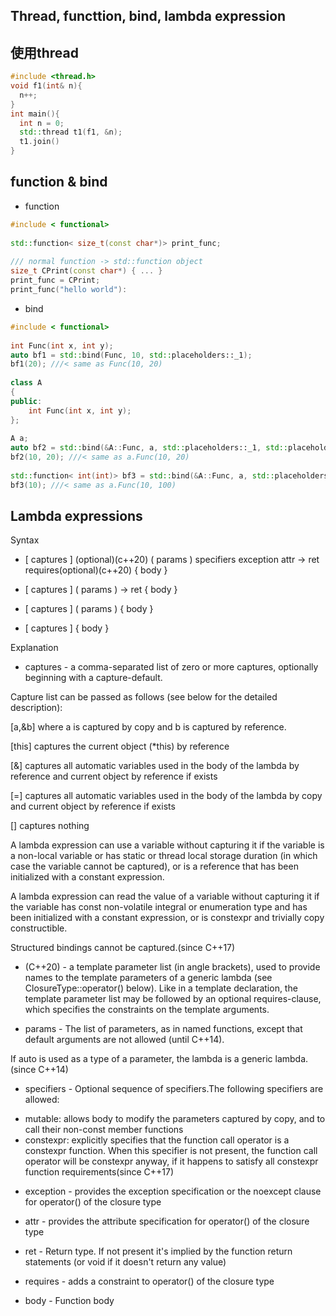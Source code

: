 ## Thread, functtion, bind, lambda  expression

<!-- toc -->

## 使用thread
```C++
#include <thread.h>
void f1(int& n){
  n++;
}
int main(){
  int n = 0;
  std::thread t1(f1, &n);
  t1.join()
}
```


## function & bind
* function
```C++
#include < functional>  
   
std::function< size_t(const char*)> print_func;  
   
/// normal function -> std::function object  
size_t CPrint(const char*) { ... }  
print_func = CPrint;  
print_func("hello world"):  
```
* bind
```C++
#include < functional>  
   
int Func(int x, int y);  
auto bf1 = std::bind(Func, 10, std::placeholders::_1);  
bf1(20); ///< same as Func(10, 20)  
   
class A  
{  
public:  
    int Func(int x, int y);  
};  
   
A a;  
auto bf2 = std::bind(&A::Func, a, std::placeholders::_1, std::placeholders::_2);  
bf2(10, 20); ///< same as a.Func(10, 20)  
   
std::function< int(int)> bf3 = std::bind(&A::Func, a, std::placeholders::_1, 100);  
bf3(10); ///< same as a.Func(10, 100)  
```

## Lambda expressions

Syntax

* \[ captures \] <tparams>(optional)(c++20) ( params ) specifiers exception attr -> ret requires(optional)(c++20) { body }  

* \[ captures \] ( params ) -> ret { body } 

* \[ captures \] ( params ) { body } 

* \[ captures \] { body } 

Explanation


* captures  - a comma-separated list of zero or more captures, optionally beginning with a capture-default.

Capture list can be passed as follows (see below for the detailed description):


[a,&b] where a is captured by copy and b is captured by reference.

\[this\] captures the current object (\*this) by reference

[&] captures all automatic variables used in the body of the lambda by reference and current object by reference if exists

[=] captures all automatic variables used in the body of the lambda by copy and current object by reference if exists

[] captures nothing

A lambda expression can use a variable without capturing it if the variable is a non-local variable or has static or thread local storage duration (in which case the variable cannot be captured), or is a reference that has been initialized with a constant expression.

A lambda expression can read the value of a variable without capturing it if the variable has const non-volatile integral or enumeration type and has been initialized with a constant expression, or is constexpr and trivially copy constructible.

Structured bindings cannot be captured.(since C++17)

* <tparams>(C++20)  - a template parameter list (in angle brackets), used to provide names to the template parameters of a generic lambda (see ClosureType::operator() below). Like in a template declaration, the template parameter list may be followed by an optional requires-clause, which specifies the constraints on the template arguments.

* params  - The list of parameters, as in named functions, except that default arguments are not allowed (until C++14). 

If auto is used as a type of a parameter, the lambda is a generic lambda. (since C++14)

* specifiers  - Optional sequence of specifiers.The following specifiers are allowed:

+ mutable: allows body to modify the parameters captured by copy, and to call their non-const member functions
+ constexpr: explicitly specifies that the function call operator is a constexpr function. When this specifier is not present, the function call operator will be constexpr anyway, if it happens to satisfy all constexpr function requirements(since C++17)

* exception - provides the exception specification or the noexcept clause for operator() of the closure type

* attr  - provides the attribute specification for operator() of the closure type

* ret - Return type. If not present it's implied by the function return statements (or void if it doesn't return any value)

* requires  - adds a constraint to operator() of the closure type

* body  - Function body

